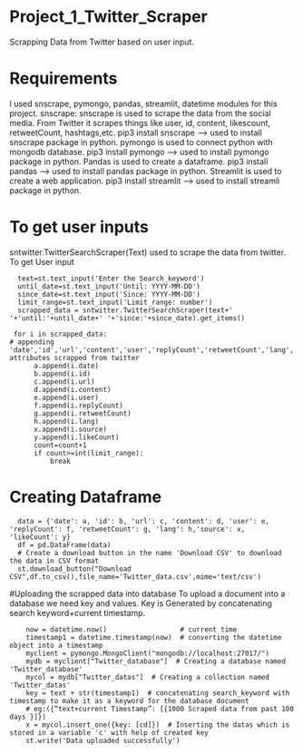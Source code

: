 # Project_1_Twitter_Scraper
Scrapping Data from Twitter based on user input.

# Requirements
I used snscrape, pymongo, pandas, streamlit, datetime modules for this project.
snscrape: snscrape is used to scrape the data from the social media. From Twitter it scrapes things like user, id, content, likescount, retweetCount, hashtags,etc.
  pip3 install snscrape --> used to install snscrape package in python.
pymongo is used to connect python with mongodb database.
  pip3 install pymongo  --> used to install pymongo package in python.
Pandas is used to create a dataframe. 
  pip3 install pandas  --> used to install pandas package in python.
Streamlit is used to create a web application.
  pip3 install streamlit  --> used to install streamli package in python.

# To get user inputs
sntwitter.TwitterSearchScraper(Text) used to scrape the data from twitter.
To get User input

      text=st.text_input('Enter the Search_keyword') 
      until_date=st.text_input('Until: YYYY-MM-DD') 
      since_date=st.text_input('Since: YYYY-MM-DD')
      limit_range=st.text_input('Limit_range: number')
      scrapped_data = sntwitter.TwitterSearchScraper(text+' '+'until:'+until_date+' '+'since:'+since_date).get_items()
     
     for i in scrapped_data:
    # appending 'date','id','url','content','user','replyCount','retweetCount','lang','source','likeCount' attributes scrapped from twitter
          a.append(i.date)
          b.append(i.id)
          c.append(i.url)
          d.append(i.content)
          e.append(i.user)
          f.append(i.replyCount)
          g.append(i.retweetCount)
          h.append(i.lang)
          x.append(i.source)
          y.append(i.likeCount)
          count=count+1
          if count>=int(limit_range):
              break


# Creating Dataframe
      data = {'date': a, 'id': b, 'url': c, 'content': d, 'user': e, 'replyCount': f, 'retweetCount': g, 'lang': h,'source': x, 'likeCount': y}
      df = pd.DataFrame(data)
      # Create a download button in the name 'Download CSV' to download the data in CSV format
      st.download_button("Download CSV",df.to_csv(),file_name='Twitter_data.csv',mime='text/csv')
      
#Uploading the scrapped data into database
        To upload a document into a database we need key and values.
        Key is Generated by concatenating search keyword+current timestamp.
        
        now = datetime.now()                  # current time
        timestamp1 = datetime.timestamp(now)  # converting the datetime object into a timestamp
        myclient = pymongo.MongoClient("mongodb://localhost:27017/")
        mydb = myclient["Twitter_database"]  # Creating a database named 'Twitter_database'
        mycol = mydb["Twitter_datas"]  # Creating a collection named 'Twitter_datas'
        key = text + str(timestamp1)  # concatenating search_keyword with timestamp to make it as a keyword for the database document
        # eg:({“text+current Timestamp”: [{1000 Scraped data from past 100 days }]})
        x = mycol.insert_one({key: [cd]})  # Inserting the datas which is stored in a variable 'c' with help of created key
        st.write('Data uploaded successfully')
  
  




